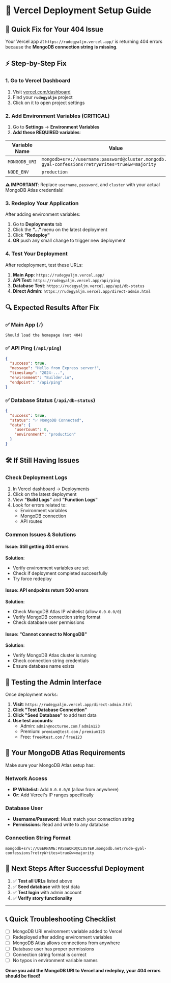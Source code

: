 # 🚀 Vercel Deployment Setup Guide

## 🎯 Quick Fix for Your 404 Issue

Your Vercel app at `https://rudegyaljm.vercel.app/` is returning 404 errors because the **MongoDB connection string is missing**.

## ⚡ Step-by-Step Fix

### 1. Go to Vercel Dashboard

1. Visit [vercel.com/dashboard](https://vercel.com/dashboard)
2. Find your **`rudegyaljm`** project
3. Click on it to open project settings

### 2. Add Environment Variables (CRITICAL)

1. Go to **Settings** → **Environment Variables**
2. **Add these REQUIRED variables**:

| Variable Name | Value                                                                                                   | Environment |
| ------------- | ------------------------------------------------------------------------------------------------------- | ----------- |
| `MONGODB_URI` | `mongodb+srv://username:password@cluster.mongodb.net/rude-gyal-confessions?retryWrites=true&w=majority` | Production  |
| `NODE_ENV`    | `production`                                                                                            | Production  |

**⚠️ IMPORTANT**: Replace `username`, `password`, and `cluster` with your actual MongoDB Atlas credentials!

### 3. Redeploy Your Application

After adding environment variables:

1. Go to **Deployments** tab
2. Click the **"..."** menu on the latest deployment
3. Click **"Redeploy"**
4. **OR** push any small change to trigger new deployment

### 4. Test Your Deployment

After redeployment, test these URLs:

1. **Main App**: `https://rudegyaljm.vercel.app/`
2. **API Test**: `https://rudegyaljm.vercel.app/api/ping`
3. **Database Test**: `https://rudegyaljm.vercel.app/api/db-status`
4. **Direct Admin**: `https://rudegyaljm.vercel.app/direct-admin.html`

## 🔍 Expected Results After Fix

### ✅ Main App (`/`)

```
Should load the homepage (not 404)
```

### ✅ API Ping (`/api/ping`)

```json
{
  "success": true,
  "message": "Hello from Express server!",
  "timestamp": "2024-...",
  "environment": "Builder.io",
  "endpoint": "/api/ping"
}
```

### ✅ Database Status (`/api/db-status`)

```json
{
  "success": true,
  "status": "✅ MongoDB Connected",
  "data": {
    "userCount": 0,
    "environment": "production"
  }
}
```

## 🛠️ If Still Having Issues

### Check Deployment Logs

1. In Vercel dashboard → Deployments
2. Click on the latest deployment
3. View **"Build Logs"** and **"Function Logs"**
4. Look for errors related to:
   - Environment variables
   - MongoDB connection
   - API routes

### Common Issues & Solutions

#### Issue: Still getting 404 errors

**Solution**:

- Verify environment variables are set
- Check if deployment completed successfully
- Try force redeploy

#### Issue: API endpoints return 500 errors

**Solution**:

- Check MongoDB Atlas IP whitelist (allow `0.0.0.0/0`)
- Verify MongoDB connection string format
- Check database user permissions

#### Issue: "Cannot connect to MongoDB"

**Solution**:

- Verify MongoDB Atlas cluster is running
- Check connection string credentials
- Ensure database name exists

## 📱 Testing the Admin Interface

Once deployment works:

1. **Visit**: `https://rudegyaljm.vercel.app/direct-admin.html`
2. **Click "Test Database Connection"**
3. **Click "Seed Database"** to add test data
4. **Use test accounts**:
   - Admin: `admin@nocturne.com` / `admin123`
   - Premium: `premium@test.com` / `premium123`
   - Free: `free@test.com` / `free123`

## 🎯 Your MongoDB Atlas Requirements

Make sure your MongoDB Atlas setup has:

### Network Access

- **IP Whitelist**: Add `0.0.0.0/0` (allow from anywhere)
- **Or**: Add Vercel's IP ranges specifically

### Database User

- **Username/Password**: Must match your connection string
- **Permissions**: Read and write to any database

### Connection String Format

```
mongodb+srv://USERNAME:PASSWORD@CLUSTER.mongodb.net/rude-gyal-confessions?retryWrites=true&w=majority
```

## 🚀 Next Steps After Successful Deployment

1. ✅ **Test all URLs** listed above
2. ✅ **Seed database** with test data
3. ✅ **Test login** with admin account
4. ✅ **Verify story functionality**

---

## 📞 Quick Troubleshooting Checklist

- [ ] MongoDB URI environment variable added to Vercel
- [ ] Redeployed after adding environment variables
- [ ] MongoDB Atlas allows connections from anywhere
- [ ] Database user has proper permissions
- [ ] Connection string format is correct
- [ ] No typos in environment variable names

**Once you add the MongoDB URI to Vercel and redeploy, your 404 errors should be fixed!**

